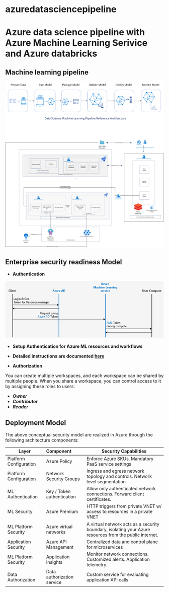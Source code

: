 # azuredatasciencepipeline
# Azure data science pipeline with Azure Machine Learning Serivice and Azure databricks


## Machine learning pipeline

<img src="/pipeline-flow.png" width="600"/>



<img src="/Azure-MLops-Datascience-pipeline-ref-architecture.png" width="600"/>

## Enterprise security readiness Model

* **Authentication**
<img src="/authentication.png" width="600"/>

* **Setup Authentication for Azure ML resources and workflows**
* **Detailed instructions are documented [here](https://docs.microsoft.com/en-us/azure/machine-learning/how-to-setup-authentication)**

* **Authorization**

You can create multiple workspaces, and each workspace can be shared by multiple people. When you share a workspace, you can control access to it by assigning these roles to users:
* ***Owner***
* ***Contributor***
* ***Reader***


## Deployment Model

The above conceptual security model are realized in Azure through the following architecture components:

| Layer                  | Component                  | Security Capabilities                                                              |
|------------------------|:---------------------------|------------------------------------------------------------------------------------|
| Platform Configuration | Azure Policy               | Enforce Azure SKUs. Mandatory PaaS service settings                                |
| Platform Configuration | Network Security Groups    | Ingress and egress network topology and controls. Network level segmentation.      |
| ML Authentication      | Key / Token authentication | Allow only authenticated network connections. Forward client certificates.         |
| ML Security            | Azure  Premium    | HTTP triggers from private VNET w/ access to resources in a private VNET           |
| ML Platform Security   | Azure virtual networks     | A virtual network acts as a security boundary, isolating your Azure resources from the public internet.|
| Application Security   | Azure API Management       | Centralized data and control plane for microservices|
| ML Platform Security   | Application Insights       | Monitor network connections. Customized alerts. Application telemetry.             |
| Data Authorization     | Data authorization service | Custom service for evaluating application API calls  
